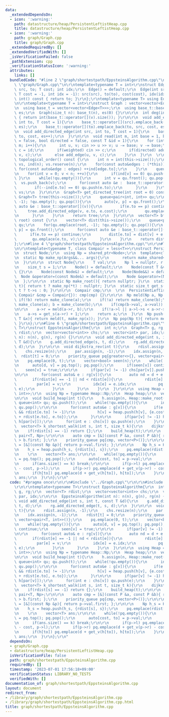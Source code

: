 ```yaml
---
data:
  _extendedDependsOn:
  - icon: ':warning:'
    path: datastructure/heap/PersistentLeftistHeap.cpp
    title: datastructure/heap/PersistentLeftistHeap.cpp
  - icon: ':warning:'
    path: graph/Graph.cpp
    title: graph/Graph.cpp
  _extendedRequiredBy: []
  _extendedVerifiedWith: []
  _isVerificationFailed: false
  _pathExtension: cpp
  _verificationStatusIcon: ':warning:'
  attributes:
    links: []
  bundledCode: "#line 2 \"graph/shortestpath/EppsteinsAlgorithm.cpp\"\n\r\n#line 2\
    \ \"graph/Graph.cpp\"\n\r\ntemplate<typename T = int>\r\nstruct Edge{\r\n  int\
    \ src, to; T cost; int idx;\r\n  Edge() = default;\r\n  Edge(int src, int to,\
    \ T cost = -1, int idx = -1): src(src), to(to), cost(cost), idx(idx) {}\r\n  operator\
    \ int() const { return to; }\r\n};\r\ntemplate<typename T> using Edges = vector<Edge<T>>;\r\
    \n\r\ntemplate<typename T = int>\r\nstruct Graph : vector<vector<Edge<T>>> {\r\
    \n  using base_t = vector<vector<Edge<T>>>;\r\n  using base_t::base_t;\r\n  size_t\
    \ es;\r\n  Graph(size_t n): base_t(n), es(0) {}\r\n\r\n  int deg(int v) const\
    \ { return int(base_t::operator[](v).size()); }\r\n\r\n  void add_edge(int src,\
    \ int to, T cost = 1){\r\n    base_t::operator[](src).emplace_back(src, to, cost,\
    \ es);\r\n    base_t::operator[](to).emplace_back(to, src, cost, es++);\r\n  }\r\
    \n  void add_directed_edge(int src, int to, T cost = 1){\r\n    base_t::operator[](src).emplace_back(src,\
    \ to, cost, es++);\r\n  }\r\n\r\n  void read(int m, int base = 1, bool weighted\
    \ = false, bool directed = false, const T &id = 1){\r\n    for (int i = 0; i <\
    \ m; i++){\r\n      int u, v; cin >> u >> v; u -= base; v -= base;\r\n      T\
    \ c = id;\r\n      if(weighted) cin >> c;\r\n      if(directed) add_directed_edge(u,\
    \ v, c);\r\n      else add_edge(u, v, c);\r\n    }\r\n  }\r\n  \r\n  vector<int>\
    \ topological_order() const {\r\n    int n = int(this->size());\r\n    vector<int>\
    \ vs, ind(n); vs.reserve(n);\r\n    for(const auto&edges : (*this)){\r\n     \
    \ for(const auto&edge : edges) ++ind[edge.to];\r\n    }\r\n    queue<int> qu;\r\
    \n    for(int v = 0; v < n; ++v){\r\n      if(ind[v] == 0) qu.push(v);\r\n   \
    \ }\r\n    while(!qu.empty()){\r\n      int v = qu.front(); qu.pop();\r\n    \
    \  vs.push_back(v);\r\n      for(const auto &e :  base_t::operator[](v)){\r\n\
    \        if(--ind[e.to] == 0) qu.push(e.to);\r\n      }\r\n    }\r\n    return\
    \ vs;\r\n  }\r\n\r\n  Graph<T> get_directed_tree(int root = 0) const {\r\n   \
    \ Graph<T> tree(this->size());\r\n    queue<pair<int, int>> qu;\r\n    for(qu.emplace(root,\
    \ -1); !qu.empty(); qu.pop()){\r\n      auto[v, p] = qu.front();\r\n      for(const\
    \ auto &e : base_t::operator[](v)){\r\n        if(e.to == p) continue;\r\n   \
    \     tree.add_directed_edge(v, e.to, e.cost);\r\n        qu.emplace(e.to, v);\r\
    \n      }\r\n    }\r\n    return tree;\r\n  }\r\n\r\n  vector<T> bfs_dist(int\
    \ root) const {\r\n    vector<T> dist(this->size());\r\n    queue<pair<int, int>>\
    \ qu;\r\n    for(qu.emplace(root, -1); !qu.empty(); qu.pop()){\r\n      auto[v,\
    \ p] = qu.front();\r\n      for(const auto &e : base_t::operator[](v)){\r\n  \
    \      if(e.to == p) continue;\r\n        dist[e.to] = dist[v] + e.cost;\r\n \
    \       qu.emplace(e.to, v);\r\n      }\r\n    }\r\n    return dist;\r\n  }\r\n\
    };\r\n#line 4 \"graph/shortestpath/EppsteinsAlgorithm.cpp\"\n\r\n#line 2 \"datastructure/heap/PersistentLeftistHeap.cpp\"\
    \n\r\ntemplate<typename T, class Compair = less<T>>\r\nstruct PersistentLeftistHeap{\r\
    \n  struct Node;\r\n  using Np = shared_ptr<Node>;\r\n  template<class... Args>\r\
    \n  static Np make_np(Args&&... args){\r\n      return make_shared<Node>(forward<Args>(args)...);\r\
    \n  }\r\n\r\n  struct Node{\r\n    T val;\r\n    Np l = nullptr, r = nullptr;\r\
    \n    size_t s = 1;\r\n    Node() = default;\r\n    Node(const T &val): val(val)\
    \ {}\r\n    Node(const Node&) = default;\r\n    Node(Node&&) = default;\r\n  \
    \  Node &operator=(const Node&) = default;\r\n    Node &operator=(Node&&) = default;\r\
    \n  };\r\n\r\n  static Np make_root(){ return nullptr; }\r\n  static Np make_clone(Np\
    \ t){ return t ? make_np(*t) : nullptr; }\r\n  static size_t get_s(Np t){ return\
    \ t ? t->s : 0; }\r\n\r\n  Compair cmp;\r\n  \r\n  PersistentLeftistHeap(const\
    \ Compair &cmp = Compair{}): cmp(cmp) {}\r\n\r\n  Np meld(Np a, Np b){\r\n   \
    \ if(!b) return make_clone(a);\r\n    if(!a) return make_clone(b);\r\n    a =\
    \ make_clone(a); b = make_clone(b);\r\n    if(cmp(b->val, a->val)) a.swap(b);\r\
    \n\r\n    a->r = meld(a->r, b);\r\n    if(!a->l || a->l->s < a->r->s) a->l.swap(a->r);\r\
    \n    a->s = get_s(a->r) + 1;\r\n    return a;\r\n  }\r\n  Np push(Np t, const\
    \ T &x){ return meld(t, make_np(x)); }\r\n  Np pop(Np t){ return meld(t->l, t->r);\
    \ }\r\n};\r\n#line 6 \"graph/shortestpath/EppsteinsAlgorithm.cpp\"\n\r\ntemplate<typename\
    \ T>\r\nstruct EppsteinsAlgorithm{\r\n  int n;\r\n  Graph<T> g, rg;\r\n  vector<T>\
    \ rdist;\r\n  vector<vector<int>> chs;\r\n  vector<int> par, idx;\r\n\r\n  EppsteinsAlgorithm(int\
    \ n): n(n), g(n), rg(n) {}\r\n\r\n  void add_directed_edge(int s, int t, const\
    \ T &d){\r\n    g.add_directed_edge(s, t, d);\r\n    rg.add_directed_edge(t, s,\
    \ d);\r\n  }\r\n\r\n  void dijkstra_rev(int t){\r\n    rdist.assign(n, -1);\r\n\
    \    chs.resize(n);\r\n    par.assign(n, -1);\r\n    idx.assign(n, -1);\r\n  \
    \  rdist[t] = 0;\r\n    priority_queue pq{greater<>{}, vector<pair<T, int>>()};\r\
    \n    pq.emplace(0, t);\r\n    vector<bool> seen(n);\r\n    while(!pq.empty()){\r\
    \n      auto[d, v] = pq.top(); pq.pop();\r\n      if(seen[v]) continue;\r\n  \
    \    seen[v] = true;\r\n\r\n      if(par[v] != -1) chs[par[v]].push_back(v);\r\
    \n\r\n      for(const auto& e : rg[v]){\r\n        auto nd = d + e.cost;\r\n \
    \       if(rdist[e] == -1 || nd < rdist[e]){\r\n          rdist[e] = nd;\r\n \
    \         par[e] = v;\r\n          idx[e] = e.idx;\r\n          pq.emplace(nd,\
    \ e);\r\n        }\r\n      }\r\n    }\r\n  }\r\n\r\n  using Heap = PersistentLeftistHeap<pair<T,\
    \ int>>;\r\n  using Np = typename Heap::Np;\r\n  Heap heap;\r\n  vector<Np> h;\r\
    \n\r\n  void build_heap(int t){\r\n    h.assign(n, Heap::make_root());\r\n   \
    \ queue<int> qu; qu.push(t);\r\n    while(!qu.empty()){\r\n      int v = qu.front();\
    \ qu.pop();\r\n\r\n      for(const auto&e : g[v]){\r\n        if(e.idx != idx[v]\
    \ && rdist[e.to] != -1)\r\n          h[v] = heap.push(h[v], {e.cost - rdist[v]\
    \ + rdist[e.to], e.to});\r\n      }\r\n\r\n      if(par[v] != -1) h[v] = heap.meld(h[v],\
    \ h[par[v]]);\r\n      for(int e : chs[v]) qu.push(e);\r\n    }\r\n  }\r\n\r\n\
    \  vector<T> k_shortest_walk(int s, int t, size_t k){\r\n    dijkstra_rev(t);\r\
    \n    if(rdist[s] == -1) return {};\r\n    build_heap(t);\r\n\r\n    using P =\
    \ pair<T, Np>;\r\n\r\n    auto cmp = [&](const P &a, const P &b){ return a.first\
    \ > b.first; };\r\n    priority_queue pq{cmp, vector<P>()};\r\n\r\n    auto get_v\
    \ = [&](const Np &p){ return p->val.first; };\r\n\r\n    Np h_s = Heap::make_root();\r\
    \n    h_s = heap.push(h_s, {rdist[s], s});\r\n    pq.emplace(rdist[s], h_s);\r\
    \n    \r\n    vector<T> ans;\r\n\r\n    while(!pq.empty()){\r\n      auto[d, p]\
    \ = pq.top(); pq.pop();\r\n      auto[cost, to] = p->val;\r\n      ans.push_back(d);\r\
    \n      if(ans.size() == k) break;\r\n\r\n      if(p->l) pq.emplace(d + get_v(p->l)\
    \ - cost, p->l);\r\n      if(p->r) pq.emplace(d + get_v(p->r) - cost, p->r);\r\
    \n      if(h[to]) pq.emplace(d + get_v(h[to]), h[to]);\r\n    }\r\n\r\n    return\
    \ ans;\r\n  }\r\n};\r\n"
  code: "#pragma once\r\n\r\n#include \"../Graph.cpp\"\r\n\r\n#include \"../../datastructure/heap/PersistentLeftistHeap.cpp\"\
    \r\n\r\ntemplate<typename T>\r\nstruct EppsteinsAlgorithm{\r\n  int n;\r\n  Graph<T>\
    \ g, rg;\r\n  vector<T> rdist;\r\n  vector<vector<int>> chs;\r\n  vector<int>\
    \ par, idx;\r\n\r\n  EppsteinsAlgorithm(int n): n(n), g(n), rg(n) {}\r\n\r\n \
    \ void add_directed_edge(int s, int t, const T &d){\r\n    g.add_directed_edge(s,\
    \ t, d);\r\n    rg.add_directed_edge(t, s, d);\r\n  }\r\n\r\n  void dijkstra_rev(int\
    \ t){\r\n    rdist.assign(n, -1);\r\n    chs.resize(n);\r\n    par.assign(n, -1);\r\
    \n    idx.assign(n, -1);\r\n    rdist[t] = 0;\r\n    priority_queue pq{greater<>{},\
    \ vector<pair<T, int>>()};\r\n    pq.emplace(0, t);\r\n    vector<bool> seen(n);\r\
    \n    while(!pq.empty()){\r\n      auto[d, v] = pq.top(); pq.pop();\r\n      if(seen[v])\
    \ continue;\r\n      seen[v] = true;\r\n\r\n      if(par[v] != -1) chs[par[v]].push_back(v);\r\
    \n\r\n      for(const auto& e : rg[v]){\r\n        auto nd = d + e.cost;\r\n \
    \       if(rdist[e] == -1 || nd < rdist[e]){\r\n          rdist[e] = nd;\r\n \
    \         par[e] = v;\r\n          idx[e] = e.idx;\r\n          pq.emplace(nd,\
    \ e);\r\n        }\r\n      }\r\n    }\r\n  }\r\n\r\n  using Heap = PersistentLeftistHeap<pair<T,\
    \ int>>;\r\n  using Np = typename Heap::Np;\r\n  Heap heap;\r\n  vector<Np> h;\r\
    \n\r\n  void build_heap(int t){\r\n    h.assign(n, Heap::make_root());\r\n   \
    \ queue<int> qu; qu.push(t);\r\n    while(!qu.empty()){\r\n      int v = qu.front();\
    \ qu.pop();\r\n\r\n      for(const auto&e : g[v]){\r\n        if(e.idx != idx[v]\
    \ && rdist[e.to] != -1)\r\n          h[v] = heap.push(h[v], {e.cost - rdist[v]\
    \ + rdist[e.to], e.to});\r\n      }\r\n\r\n      if(par[v] != -1) h[v] = heap.meld(h[v],\
    \ h[par[v]]);\r\n      for(int e : chs[v]) qu.push(e);\r\n    }\r\n  }\r\n\r\n\
    \  vector<T> k_shortest_walk(int s, int t, size_t k){\r\n    dijkstra_rev(t);\r\
    \n    if(rdist[s] == -1) return {};\r\n    build_heap(t);\r\n\r\n    using P =\
    \ pair<T, Np>;\r\n\r\n    auto cmp = [&](const P &a, const P &b){ return a.first\
    \ > b.first; };\r\n    priority_queue pq{cmp, vector<P>()};\r\n\r\n    auto get_v\
    \ = [&](const Np &p){ return p->val.first; };\r\n\r\n    Np h_s = Heap::make_root();\r\
    \n    h_s = heap.push(h_s, {rdist[s], s});\r\n    pq.emplace(rdist[s], h_s);\r\
    \n    \r\n    vector<T> ans;\r\n\r\n    while(!pq.empty()){\r\n      auto[d, p]\
    \ = pq.top(); pq.pop();\r\n      auto[cost, to] = p->val;\r\n      ans.push_back(d);\r\
    \n      if(ans.size() == k) break;\r\n\r\n      if(p->l) pq.emplace(d + get_v(p->l)\
    \ - cost, p->l);\r\n      if(p->r) pq.emplace(d + get_v(p->r) - cost, p->r);\r\
    \n      if(h[to]) pq.emplace(d + get_v(h[to]), h[to]);\r\n    }\r\n\r\n    return\
    \ ans;\r\n  }\r\n};\r\n"
  dependsOn:
  - graph/Graph.cpp
  - datastructure/heap/PersistentLeftistHeap.cpp
  isVerificationFile: false
  path: graph/shortestpath/EppsteinsAlgorithm.cpp
  requiredBy: []
  timestamp: '2023-07-01 17:56:18+09:00'
  verificationStatus: LIBRARY_NO_TESTS
  verifiedWith: []
documentation_of: graph/shortestpath/EppsteinsAlgorithm.cpp
layout: document
redirect_from:
- /library/graph/shortestpath/EppsteinsAlgorithm.cpp
- /library/graph/shortestpath/EppsteinsAlgorithm.cpp.html
title: graph/shortestpath/EppsteinsAlgorithm.cpp
---
```

